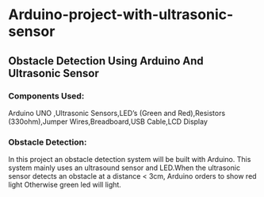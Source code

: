 # Arduino-project-with-ultrasonic-sensor
## Obstacle Detection Using Arduino And Ultrasonic Sensor

### Components Used:
  
Arduino UNO ,Ultrasonic Sensors,LED’s (Green and Red),Resistors (330ohm),Jumper Wires,Breadboard,USB Cable,LCD Display

 ### Obstacle Detection:

In this project an obstacle detection system will be built with Arduino. This system mainly uses an ultrasound sensor and LED.When the ultrasonic sensor detects an obstacle at a distance < 3cm, Arduino orders to show red light Otherwise green led will light.
